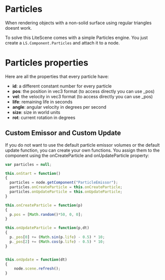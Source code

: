 # Particles

When rendering objects with a non-solid surface using regular triangles doesnt work.

To solve this LiteScene comes with a simple Particles engine. You just create a ```LS.Component.Particles``` and attach it to a node.

# Particles properties

Here are all the properties that every particle have:

- **id**: a different constant number for every particle
- **pos**: the position in vec3 format (to access directly you can use _pos)
-	**vel**: the velocity in vec3 format (to access directly you can use _pos)
-	**life**: remaining life in seconds
-	**angle**: angular velocity in degrees per second
- **size**: size in world units
- **rot**: current rotation in degrees


## Custom Emissor and Custom Update

If you do not want to use the default particle emissor volumes or the default update function, you can create your own functions.
You assign them to the component using the onCreateParticle and onUpdateParticle property:

```js
var particles = null;

this.onStart = function()
{
  particles = node.getComponent("ParticleEmissor");
  particles.onCreateParticle = this.onCreateParticle;
  particles.onUpdateParticle = this.onUpdateParticle;
}

this.onCreateParticle = function(p)
{
  p.pos = [Math.random()*50, 0, 0];
}

this.onUpdateParticle = function(p,dt)
{
  p._pos[0] += (Math.sin(p.life) - 0.5) * 10;
  p._pos[2] += (Math.cos(p.life) - 0.5) * 10;
}


this.onUpdate = function(dt)
{
	node.scene.refresh();
}
```
